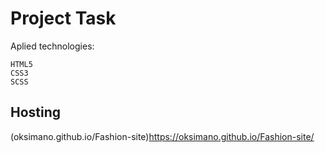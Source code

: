 # Project Task

Aplied technologies:

    HTML5
    CSS3
    SCSS

## Hosting

(oksimano.github.io/Fashion-site)https://oksimano.github.io/Fashion-site/
